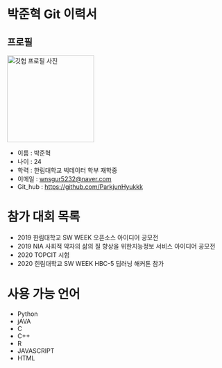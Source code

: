# 박준혁 Git 이력서

## 프로필
<img alt="깃헙 프로필 사진" src="https://github.com/ParkjunHyukkk/self_report/blob/main/self.jpg" width="200">

* 이름 : 박준혁
* 나이 : 24
* 학력 : 한림대학교 빅데이터 학부 재학중
* 이메일 : wnsgur5232@naver.com
* Git_hub : https://github.com/ParkjunHyukkk

# 참가 대회 목록
* 2019 한림대학교 SW WEEK 오픈소스 아이디어 공모전
* 2019 NIA 사회적 약자의 삶의 질 향상을 위한지능정보 서비스 아이디어 공모전
* 2020 TOPCIT 시험
* 2020 힌림대학교 SW WEEK HBC-5 딥러닝 해커톤 참가

# 사용 가능 언어
* Python
* jAVA
* C
* C++
* R
* JAVASCRIPT
* HTML






